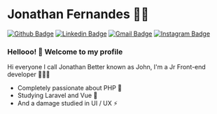 # Jonathan Fernandes :man_technologist:

[![Github Badge](https://img.shields.io/badge/-Github-000?style=flat-square&logo=Github&logoColor=white&link=https://github.com/lucasgdb)](https://github.com/Jhow)
[![Linkedin Badge](https://img.shields.io/badge/-LinkedIn-blue?style=flat-square&logo=Linkedin&logoColor=white&link=https://www.linkedin.com/in/jonathan-fernandes-102672178/)](https://www.linkedin.com/in/jonathan-fernandes-102672178/)
[![Gmail Badge](https://img.shields.io/badge/-Gmail-c14438?style=flat-square&logo=Gmail&logoColor=white&link=mailto:jcostafernandes.ti@gmail.com)](mailto:jcostafernandes.ti@gmail.com)
[![Instagram Badge](https://img.shields.io/badge/-Instagram-C13584?style=flat-square&labelColor=C13584&logo=instagram&logoColor=white&link=https://www.instagram.com/codepwr/)](https://www.instagram.com/jotcosta/)

### Hellooo! 👋 Welcome to my profile

Hi everyone I call Jonathan Better known as John, I'm a Jr Front-end developer 👨🏽‍💻 
- Completely passionate about PHP 💙 
 - Studying Laravel and Vue 🌱 
 - And a damage studied in UI / UX ⚡ 
